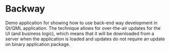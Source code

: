 # Backway

Demo application for showing how to use back-end way development in Qt/QML application. The technique allows for over-the-air updates for the UI (and business logic), which means that it will be downloaded from a server when the application is loaded and updates do not require an update on binary application package.
